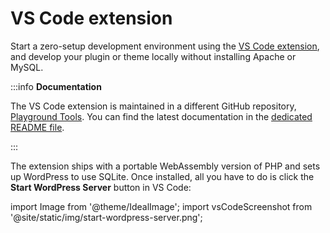 # VS Code extension

Start a zero-setup development environment using the [VS Code extension](https://marketplace.visualstudio.com/items?itemName=WordPressPlayground.wordpress-playground), and develop your plugin or theme locally without installing Apache or MySQL.

:::info **Documentation**

The VS Code extension is maintained in a different GitHub repository, [Playground Tools](https://github.com/WordPress/playground-tools/). You can find the latest documentation in the [dedicated README file](https://github.com/WordPress/playground-tools/blob/trunk/packages/vscode-extension/README.md).

:::

The extension ships with a portable WebAssembly version of PHP and sets up WordPress to use SQLite. Once installed, all you have to do is click the **Start WordPress Server** button in VS Code:

import Image from '@theme/IdealImage';
import vsCodeScreenshot from '@site/static/img/start-wordpress-server.png';

<div style={{maxWidth:350}}><Image img={vsCodeScreenshot} /></div>
